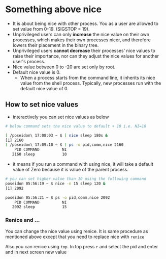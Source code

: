# Something above nice

- It is about being nice with other process. You as a user are allowed to set value from 0-19. (SIGSTOP = 19).
- Unprivileged users can only **increase** the nice value on their own processes, which makes their own processes nicer, and therefore lowers their placement in the binary tree.
- Unprivileged users **cannot decrease** their processes' nice values to raise their importance, nor can they adjust the nice values for another user's process.
- Nice value between 0 to -20 are set only by root.
- Default nice value is 0.
  - When a process starts from the command line, it inherits its nice value from the shell process. Typically, new processes run with the default nice value of 0.

## How to set nice values

- interactively you can set nice values as below

```bash
# below command sets the nice value to default + 10 i.e. NI=10

[ /poseidon\ 17:08:03 ~ $ ] nice sleep 180s &
[1] 2160
[ /poseidon\ 17:09:10 ~ $ ] ps -o pid,comm,nice 2160
    PID COMMAND          NI
   2160 sleep            10
```

- it means if you run a command with using nice, it will take a default value of Zero because it is value of the parent process.

```bash
# you can set higher value than 10 using the following command
poseidon 05:56:19 ~ $ nice -n 15 sleep 120 &
[1] 2092

poseidon 05:56:21 ~ $ ps -o pid,comm,nice 2092
    PID COMMAND          NI
   2092 sleep            15

```

### Renice and ...

You can change the nice value using renice. It is same procedure as mentioned above except that you need to replace nice with `renice`

Also you can renice using `top`. In top press `r` and select the pid and enter and in next screen new value




















```bash
```